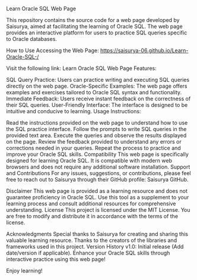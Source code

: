 Learn Oracle SQL Web Page

This repository contains the source code for a web page developed by Saisurya, aimed at facilitating the learning of Oracle SQL. The web page provides an interactive platform for users to practice SQL queries specific to Oracle databases.

How to Use
Accessing the Web Page: https://saisurya-06.github.io/Learn-Oracle-SQL-/

Visit the following link: Learn Oracle SQL Web Page
Features:

SQL Query Practice: Users can practice writing and executing SQL queries directly on the web page.
Oracle-Specific Examples: The web page offers examples and exercises tailored to Oracle SQL syntax and functionality.
Immediate Feedback: Users receive instant feedback on the correctness of their SQL queries.
User-Friendly Interface: The interface is designed to be intuitive and conducive to learning.
Usage Instructions:

Read the instructions provided on the web page to understand how to use the SQL practice interface.
Follow the prompts to write SQL queries in the provided text area.
Execute the queries and observe the results displayed on the page.
Review the feedback provided to understand any errors or corrections needed in your queries.
Repeat the process to practice and improve your Oracle SQL skills.
Compatibility
This web page is specifically designed for learning Oracle SQL.
It is compatible with modern web browsers and does not require any additional software installation.
Support and Contributions
For any issues, suggestions, or contributions, please feel free to reach out to Saisurya through their GitHub profile: Saisurya GitHub.

Disclaimer
This web page is provided as a learning resource and does not guarantee proficiency in Oracle SQL.
Use this tool as a supplement to your learning process and consult additional resources for comprehensive understanding.
License
This project is licensed under the MIT License. You are free to modify and distribute it in accordance with the terms of the license.

Acknowledgments
Special thanks to Saisurya for creating and sharing this valuable learning resource.
Thanks to the creators of the libraries and frameworks used in this project.
Version History
v1.0: Initial release (Add date/version if applicable).
Enhance your Oracle SQL skills through interactive practice using this web page!

Enjoy learning!







